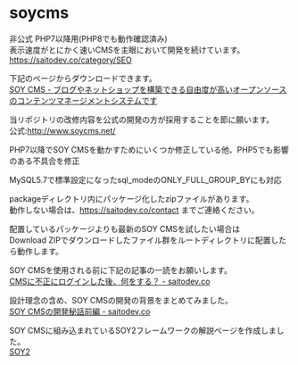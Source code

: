 # soycms
非公式 PHP7以降用(PHP8でも動作確認済み)  
表示速度がとにかく速いCMSを主眼において開発を続けています。  
https://saitodev.co/category/SEO  

下記のページからダウンロードできます。  
[SOY CMS - ブログやネットショップを構築できる自由度が高いオープンソースのコンテンツマネージメントシステムです](https://saitodev.co/soycms/)
  
当リポジトリの改修内容を公式の開発の方が採用することを節に願います。  
公式:http://www.soycms.net/  
  
PHP7以降でSOY CMSを動かすためにいくつか修正している他、PHP5でも影響のある不具合を修正  
  
MySQL5.7で標準設定になったsql_modeのONLY_FULL_GROUP_BYにも対応  

packageディレクトリ内にパッケージ化したzipファイルがあります。  
動作しない場合は、https://saitodev.co/contact までご連絡ください。


配置しているパッケージよりも最新のSOY CMSを試したい場合は  
Download ZIPでダウンロードしたファイル群をルートディレクトリに配置したら動作します。  
  
  
SOY CMSを使用される前に下記の記事の一読をお願いします。  
[CMSに不正にログインした後、何をする？ - saitodev.co](https://saitodev.co/article/519)
  
  
設計理念の含め、SOY CMSの開発の背景をまとめてみました。  
[SOY CMSの開発秘話前編 - saitodev.co](https://saitodev.co/article/1584)
  
  
SOY CMSに組み込まれているSOY2フレームワークの解説ページを作成しました。  
[SOY2](https://saitodev.co/soycms/soy2/)
